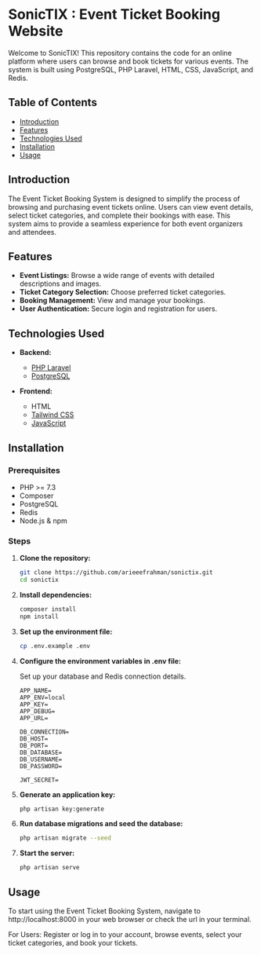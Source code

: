 # SonicTIX : Event Ticket Booking Website

Welcome to SonicTIX! This repository contains the code for an online platform where users can browse and book tickets for various events. The system is built using PostgreSQL, PHP Laravel, HTML, CSS, JavaScript, and Redis.

## Table of Contents
- [Introduction](#introduction)
- [Features](#features)
- [Technologies Used](#technologies-used)
- [Installation](#installation)
- [Usage](#usage)
## Introduction
The Event Ticket Booking System is designed to simplify the process of browsing and purchasing event tickets online. Users can view event details, select ticket categories, and complete their bookings with ease. This system aims to provide a seamless experience for both event organizers and attendees.

## Features

- **Event Listings:** Browse a wide range of events with detailed descriptions and images.
- **Ticket Category Selection:** Choose preferred ticket categories.
- **Booking Management:** View and manage your bookings.
- **User Authentication:** Secure login and registration for users.

## Technologies Used

- **Backend:**
  - <a href="https://laravel.com/" target="_blank">PHP Laravel</a>
  - <a href="https://postgresql.org.com/" target="_blank">PostgreSQL</a>

- **Frontend:**
  - HTML
  - <a href="https://tailwindcss.com/" target="_blank">Tailwind CSS</a>
  - <a href="https://javascript.com/" target="_blank">JavaScript</a>

## Installation
### Prerequisites

- PHP >= 7.3
- Composer
- PostgreSQL
- Redis
- Node.js & npm

### Steps

1. **Clone the repository:**
   ```bash
   git clone https://github.com/arieeefrahman/sonictix.git
   cd sonictix
   ````

2. **Install dependencies:**
    ```bash
    composer install
    npm install
    ````
3. **Set up the environment file:**
    ```bash
    cp .env.example .env
    ```

4. **Configure the environment variables in .env file:**

    Set up your database and Redis connection details.
    ```
    APP_NAME=
    APP_ENV=local
    APP_KEY=
    APP_DEBUG=
    APP_URL=

    DB_CONNECTION=
    DB_HOST=
    DB_PORT=
    DB_DATABASE=
    DB_USERNAME=
    DB_PASSWORD=

    JWT_SECRET=
    ```

5. **Generate an application key:**
    ```bash
    php artisan key:generate
    ```

6. **Run database migrations and seed the database:**
    ```bash
    php artisan migrate --seed
    ```
7. **Start the server:**
    ```bash
    php artisan serve
    ```

## Usage
To start using the Event Ticket Booking System, navigate to http://localhost:8000 in your web browser or check the url in your terminal.

For Users: Register or log in to your account, browse events, select your ticket categories, and book your tickets.